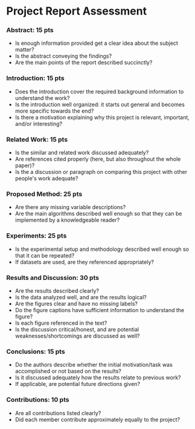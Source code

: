 # Project Report Assessment


### Abstract: 15 pts

- Is enough information provided get a clear idea about the subject matter?
- Is the abstract conveying the findings?
- Are the main points of the report described succinctly?

### Introduction: 15 pts

- Does the introduction cover the required background information to understand the work?
- Is the introduction well organized: it starts out general and becomes more specific towards the end?
- Is there a motivation explaining why this project is relevant, important, and/or interesting?

### Related Work: 15 pts

- Is the similar and related work discussed adequately?
- Are references cited properly (here, but also throughout the whole paper)?
- Is the a discussion or paragraph on comparing this project with other people's work adequate?


### Proposed Method: 25 pts

- Are there any missing variable descriptions?
- Are the main algorithms described well enough so that they can be implemented by a knowledgeable reader?

### Experiments: 25 pts

- Is the experimental setup and methodology described well enough so that it can be repeated?
- If datasets are used, are they referenced appropriately?

### Results and Discussion: 30 pts

- Are the results described clearly?
- Is the data analyzed well, and are the results logical?
- Are the figures clear and have no missing labels?
- Do the figure captions have sufficient information to understand the figure?
- Is each figure referenced in the text?
- Is the discussion critical/honest, and are potential weaknesses/shortcomings are discussed as well? 

### Conclusions: 15 pts

- Do the authors describe whether the initial motivation/task was accomplished or not based on the results?
- Is it discussed adequately how the results relate to previous work?
- If applicable, are potential future directions given?

### Contributions: 10 pts

- Are all contributions listed clearly?
- Did each member contribute approximately equally to the project?

